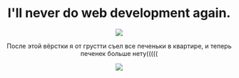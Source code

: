 <h1 align="center">I'll never do web development again.</h1>

<p align="center">
  <img src='https://media.giphy.com/media/v1.Y2lkPTc5MGI3NjExc3V3cWI0bXpocHloYXZsb3E5dWxpeGVydjVuMWJzY2o4ZTM4bDRwayZlcD12MV9pbnRlcm5hbF9naWZfYnlfaWQmY3Q9Zw/d2lcHJTG5Tscg/giphy.gif'/>
</p>

<p align="center">После этой вёрстки я от грустти съел все печеньки в квартире, и теперь печенек больше нету(((((</p>

<p align='center'>
  <img src='https://media.giphy.com/media/v1.Y2lkPTc5MGI3NjExYTc0bmZkNDd1c2l3YTZjc3AwMmpra2Fsd3R1cG5rN2E5czR4aXBhbiZlcD12MV9pbnRlcm5hbF9naWZfYnlfaWQmY3Q9Zw/whNK1SAMSQjwQ/giphy.gif' />
</p>
